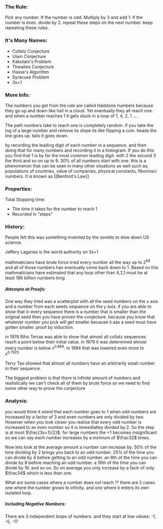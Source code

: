 ### The Rule: 
Pick any number. If the number is odd. Multiply by 3 and add 1. if the number is even. divide by 2. repeat these steps on the next number. keep repeating these rules.

### It's Many Names:
- Collatz Conjecture
- Ulam Conjecture
- Kakutani's Problem
- Thwaites Conjecture
- Hasse's Algorithm
- Syracuse Problem
- 3x+1

### More Info:
The numbers you get from the rule are called Hailstone numbers because they go up and down like hail in a cloud. Yet eventually they all reach one. and when a number reaches 1 it gets stuck in a loop of 1, 4, 2, 1 ... .

The path numbers take to reach one is completely random. if you take the log of a large number and remove its slope its like flipping a coin. heads the line goes up. tails it goes down.

by recording the leading digit of each number in a sequence. and then doing that for many numbers and recording it in a histogram. If you do this you find that 1 is by far the most common leading digit. with 2 the second 3 the third and so on up to 9. 30% of all numbers start with one. this is a phenomenon that can be seen in many other situations as well such as; populations of countries, value of companies, physical constants, fibonnaci numbers. It is known as [[Benford's Law]]


### Properties:
Total Stopping time:
- The time it takes for the number to reach 1
- Recorded in "steps"

### History:
People felt this was something invented by the soviets to slow down US science.

Jeffery Lagarias is the world authority on 3x+1

mathmaticians have brute force tried every number all the way up to $2^{68}$ and all of those numbers hav eventually come back down to 1. Based on this mathmaticians have estimated that any loop other than 4,2,1 must be at least 186 billion numbers long

##### Attempts at Proofs:
One way they tried was a scatterplot with all the seed numbers on the x axis and a number from each seeds sequence on the y axis. if you are able to show that in every sequence there is a number that is smaller than the original seed then you have proven the conjecture. because you know that whatever number you pick will get smaller because it aas a seed must have gotten smaller. proof by induction.

in 1976 Riho Terras was able to show that almost all collatz sequences reach a point below their initial value. in 1979 it was determined almost every number is below $x^{0.869}$. in 1994 that was lowered even more to $x^{0.7925}$ 

Terry Tao showed that almost all numbers have an arbitrarily small number in their sequence. 


The biggest problem is that there is infinite amount of numbers and realistically we  can't check all of them by brute force so we need to find some other way to prove the conjecture


### Analysis:
you would think it wierd that each number goes to 1 when odd numbers are increased by a factor of 3 and even numbers are only divided by two. However when you look closer you realise that every odd number is increased to an even number so it is immediatley divided by 2. So the step is at most $\frac{3x+1}{2}$. for large numbers the +1 becomes insignificant so we can say each number increases by a mximum of $\frac32$ times. 

Now lets look at the average amount a number can increase by. 50% of the time dividing by 2 brings you back to an odd number. 25% of the time you can divide by 4 before getting to an odd number. an 8th of the time you can divide by 8 before reaching an odd number. a 16th of the time you can divide by 16. and so on. So on average you only increase by a factr of only $\frac34$ which is less then one. 

What are some cases where a number does not reach 1? there are 2 cases. one where the number grows to infinity. and one where it enters its own isolated loop.

##### Including Negative Numbers:
There are 3 independent loops of numbers. and they start at low values: -1, -5, -17 